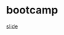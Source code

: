 # bootcamp

[slide](https://docs.google.com/presentation/d/1gMGfGDg4Lz1tGWTFUF1ENpW2aUU-3EUvS4uujYOMPs8/edit?usp=sharing)
